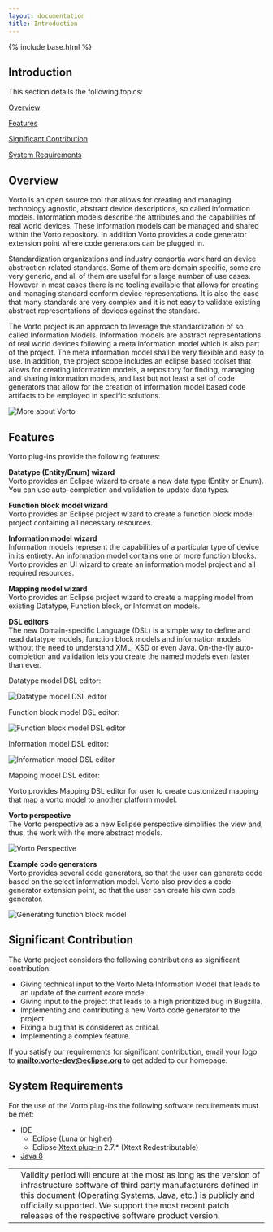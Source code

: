 ```yaml
---
layout: documentation
title: Introduction
---
```


{% include base.html %}

## Introduction

This section details the following topics:

[Overview](#overview)

[Features](#features)

[Significant Contribution](#significant-contribution)

[System Requirements](#system-requirements)

## Overview

Vorto is an open source tool that allows for creating and managing technology agnostic, abstract device descriptions, so called information models. Information models describe the attributes and the capabilities of real world devices. These information models can be managed and shared within the Vorto repository. In addition Vorto provides a code generator extension point where code generators can be plugged in.

Standardization organizations and industry consortia work hard on device abstraction related standards. Some of them are domain specific, some are very generic, and all of them are useful for a large number of use cases. However in most cases there is no tooling available that allows for creating and managing standard conform device representations. It is also the case that many standards are very complex and it is not easy to validate existing abstract representations of devices against the standard.

The Vorto project is an approach to leverage the standardization of so called Information Models. Information models are abstract representations of real world devices following a meta information model which is also part of the project. The meta information model shall be very flexible and easy to use. In addition, the project scope includes an eclipse based toolset that allows for creating information models, a repository for finding, managing and sharing information models, and last but not least a set of code generators that allow for the creation of information model based code artifacts to be employed in specific solutions.

![More about Vorto]({{base}}/img/documentation/vorto_eclipse_overview_L.png)


## Features

Vorto plug-ins provide the following features:

**Datatype (Entity/Enum) wizard**  
 Vorto provides an Eclipse wizard to create a new data type (Entity or Enum). You can use auto-completion and validation to update data types.

**Function block model wizard**  
Vorto provides an Eclipse project wizard to create a function block model project containing all necessary resources.

**Information model wizard**  
Information models represent the capabilities of a particular type of device in its entirety. An information model contains one or more function blocks. Vorto provides an UI wizard to create an information model project and all required resources.


**Mapping model wizard**  
Vorto provides an Eclipse project wizard to create a mapping model from existing Datatype, Function block, or Information models.

**DSL editors**  
The new Domain-specific Language (DSL) is a simple way to define and read datatype models, function block models and information models without the need to understand XML, XSD or even Java. On-the-fly auto-completion and validation lets you create the named models even faster than ever.

Datatype model DSL editor:  

![Datatype model DSL editor]({{base}}/img/documentation/m2m_tc_datatype_model_dsl_editor.png)

Function block model DSL editor:  

![Function block model DSL editor]({{base}}/img/documentation/m2m_tc_function_block_model_dsl_editor.png)

Information model DSL editor:

![Information model DSL editor]({{base}}/img/documentation/m2m_tc_information_model_dsl_editor.png)

Mapping model DSL editor:

Vorto provides Mapping DSL editor for user to create customized mapping that map a vorto model to another platform model.

**Vorto perspective**  
The Vorto perspective as a new Eclipse perspective simplifies the view and, thus, the work with the more abstract models.

![Vorto Perspective]({{base}}/img/documentation/m2m_tc_vorto_perspective.png)


**Example code generators**  
Vorto provides several code generators, so that the user can generate code based on the select information model. Vorto also provides a code generator extension point, so that the user can create his own code generator.

![Generating function block model]({{base}}/img/documentation/m2m_vorto_code_generator_menu.png)

## Significant Contribution

The Vorto project considers the following contributions as significant contribution:

- Giving technical input to the Vorto Meta Information Model that leads to an update of the current ecore model.
- Giving input to the project that leads to a high prioritized bug in Bugzilla.
- Implementing and contributing a new Vorto code generator to the project.
- Fixing a bug that is considered as critical.
- Implementing a complex feature.

 If you satisfy our requirements for significant contribution, email your logo to <strong><mailto:vorto-dev@eclipse.org></strong> to get added to our homepage.

## System Requirements

For the use of the Vorto plug-ins the following software requirements must be met:

- IDE
  - Eclipse (Luna or higher)
  - Eclipse [Xtext plug-in](http://download.eclipse.org/modeling/tmf/xtext/updates/composite/releases/) 2.7.\* (Xtext Redestributable)
- [Java 8](http://www.oracle.com/technetwork/java/javase/downloads/)  

<table class="table table-bordered">
<tbody>
  <tr>
    <td><i class="fa fa-info-circle info-note"></td>
    <td>Validity period will endure at the most as long as the version of infrastructure software of third party manufacturers defined in this document (Operating Systems, Java, etc.) is publicly and officially supported. We support the most recent patch releases of the respective software product version.</td>
  </tr>
 </tbody>
</table>